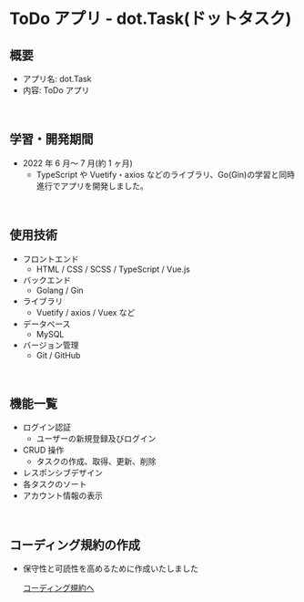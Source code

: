 # ToDo アプリ - dot.Task(ドットタスク)

## 概要

- アプリ名: dot.Task
- 内容: ToDo アプリ

<br>

## 学習・開発期間

- 2022 年 6 月～ 7 月(約 1 ヶ月)
  - TypeScript や Vuetify・axios などのライブラリ、Go(Gin)の学習と同時進行でアプリを開発しました。

<br>

## 使用技術　　

- フロントエンド
  - HTML / CSS / SCSS / TypeScript / Vue.js
- バックエンド
  - Golang / Gin
- ライブラリ
  - Vuetify / axios / Vuex など
- データベース
  - MySQL
- バージョン管理
  - Git / GitHub

<br>

## 機能一覧

- ログイン認証
  - ユーザーの新規登録及びログイン
- CRUD 操作
  - タスクの作成、取得、更新、削除
- レスポンシブデザイン
- 各タスクのソート
- アカウント情報の表示

<br>

## コーディング規約の作成

- 保守性と可読性を高めるために作成いたしました

  [コーディング規約へ](styleguide/README.md)
